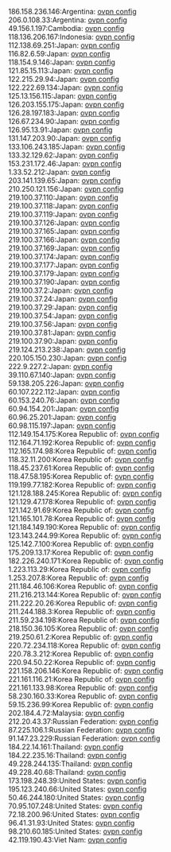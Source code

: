 186.158.236.146:Argentina: [ovpn config](vpn/186_158_236_146.ovpn)  
206.0.108.33:Argentina: [ovpn config](vpn/206_0_108_33.ovpn)  
49.156.1.197:Cambodia: [ovpn config](vpn/49_156_1_197.ovpn)  
118.136.206.167:Indonesia: [ovpn config](vpn/118_136_206_167.ovpn)  
112.138.69.251:Japan: [ovpn config](vpn/112_138_69_251.ovpn)  
116.82.6.59:Japan: [ovpn config](vpn/116_82_6_59.ovpn)  
118.154.9.146:Japan: [ovpn config](vpn/118_154_9_146.ovpn)  
121.85.15.113:Japan: [ovpn config](vpn/121_85_15_113.ovpn)  
122.215.29.94:Japan: [ovpn config](vpn/122_215_29_94.ovpn)  
122.222.69.134:Japan: [ovpn config](vpn/122_222_69_134.ovpn)  
125.13.156.115:Japan: [ovpn config](vpn/125_13_156_115.ovpn)  
126.203.155.175:Japan: [ovpn config](vpn/126_203_155_175.ovpn)  
126.28.197.183:Japan: [ovpn config](vpn/126_28_197_183.ovpn)  
126.67.234.90:Japan: [ovpn config](vpn/126_67_234_90.ovpn)  
126.95.13.91:Japan: [ovpn config](vpn/126_95_13_91.ovpn)  
131.147.203.90:Japan: [ovpn config](vpn/131_147_203_90.ovpn)  
133.106.243.185:Japan: [ovpn config](vpn/133_106_243_185.ovpn)  
133.32.129.62:Japan: [ovpn config](vpn/133_32_129_62.ovpn)  
153.231.172.46:Japan: [ovpn config](vpn/153_231_172_46.ovpn)  
1.33.52.212:Japan: [ovpn config](vpn/1_33_52_212.ovpn)  
203.141.139.65:Japan: [ovpn config](vpn/203_141_139_65.ovpn)  
210.250.121.156:Japan: [ovpn config](vpn/210_250_121_156.ovpn)  
219.100.37.110:Japan: [ovpn config](vpn/219_100_37_110.ovpn)  
219.100.37.118:Japan: [ovpn config](vpn/219_100_37_118.ovpn)  
219.100.37.119:Japan: [ovpn config](vpn/219_100_37_119.ovpn)  
219.100.37.126:Japan: [ovpn config](vpn/219_100_37_126.ovpn)  
219.100.37.165:Japan: [ovpn config](vpn/219_100_37_165.ovpn)  
219.100.37.166:Japan: [ovpn config](vpn/219_100_37_166.ovpn)  
219.100.37.169:Japan: [ovpn config](vpn/219_100_37_169.ovpn)  
219.100.37.174:Japan: [ovpn config](vpn/219_100_37_174.ovpn)  
219.100.37.177:Japan: [ovpn config](vpn/219_100_37_177.ovpn)  
219.100.37.179:Japan: [ovpn config](vpn/219_100_37_179.ovpn)  
219.100.37.190:Japan: [ovpn config](vpn/219_100_37_190.ovpn)  
219.100.37.2:Japan: [ovpn config](vpn/219_100_37_2.ovpn)  
219.100.37.24:Japan: [ovpn config](vpn/219_100_37_24.ovpn)  
219.100.37.29:Japan: [ovpn config](vpn/219_100_37_29.ovpn)  
219.100.37.54:Japan: [ovpn config](vpn/219_100_37_54.ovpn)  
219.100.37.56:Japan: [ovpn config](vpn/219_100_37_56.ovpn)  
219.100.37.81:Japan: [ovpn config](vpn/219_100_37_81.ovpn)  
219.100.37.90:Japan: [ovpn config](vpn/219_100_37_90.ovpn)  
219.124.213.238:Japan: [ovpn config](vpn/219_124_213_238.ovpn)  
220.105.150.230:Japan: [ovpn config](vpn/220_105_150_230.ovpn)  
222.9.227.2:Japan: [ovpn config](vpn/222_9_227_2.ovpn)  
39.110.67.140:Japan: [ovpn config](vpn/39_110_67_140.ovpn)  
59.138.205.226:Japan: [ovpn config](vpn/59_138_205_226.ovpn)  
60.107.222.112:Japan: [ovpn config](vpn/60_107_222_112.ovpn)  
60.153.240.76:Japan: [ovpn config](vpn/60_153_240_76.ovpn)  
60.94.154.201:Japan: [ovpn config](vpn/60_94_154_201.ovpn)  
60.96.25.201:Japan: [ovpn config](vpn/60_96_25_201.ovpn)  
60.98.115.197:Japan: [ovpn config](vpn/60_98_115_197.ovpn)  
112.149.154.175:Korea Republic of: [ovpn config](vpn/112_149_154_175.ovpn)  
112.164.71.192:Korea Republic of: [ovpn config](vpn/112_164_71_192.ovpn)  
112.165.174.98:Korea Republic of: [ovpn config](vpn/112_165_174_98.ovpn)  
118.32.11.200:Korea Republic of: [ovpn config](vpn/118_32_11_200.ovpn)  
118.45.237.61:Korea Republic of: [ovpn config](vpn/118_45_237_61.ovpn)  
118.47.58.195:Korea Republic of: [ovpn config](vpn/118_47_58_195.ovpn)  
119.199.77.182:Korea Republic of: [ovpn config](vpn/119_199_77_182.ovpn)  
121.128.188.245:Korea Republic of: [ovpn config](vpn/121_128_188_245.ovpn)  
121.129.47.178:Korea Republic of: [ovpn config](vpn/121_129_47_178.ovpn)  
121.142.91.69:Korea Republic of: [ovpn config](vpn/121_142_91_69.ovpn)  
121.165.101.78:Korea Republic of: [ovpn config](vpn/121_165_101_78.ovpn)  
121.184.149.190:Korea Republic of: [ovpn config](vpn/121_184_149_190.ovpn)  
123.143.244.99:Korea Republic of: [ovpn config](vpn/123_143_244_99.ovpn)  
125.142.7.100:Korea Republic of: [ovpn config](vpn/125_142_7_100.ovpn)  
175.209.13.17:Korea Republic of: [ovpn config](vpn/175_209_13_17.ovpn)  
182.226.240.171:Korea Republic of: [ovpn config](vpn/182_226_240_171.ovpn)  
1.223.113.29:Korea Republic of: [ovpn config](vpn/1_223_113_29.ovpn)  
1.253.207.8:Korea Republic of: [ovpn config](vpn/1_253_207_8.ovpn)  
211.184.46.106:Korea Republic of: [ovpn config](vpn/211_184_46_106.ovpn)  
211.216.213.144:Korea Republic of: [ovpn config](vpn/211_216_213_144.ovpn)  
211.222.20.26:Korea Republic of: [ovpn config](vpn/211_222_20_26.ovpn)  
211.244.188.3:Korea Republic of: [ovpn config](vpn/211_244_188_3.ovpn)  
211.59.234.198:Korea Republic of: [ovpn config](vpn/211_59_234_198.ovpn)  
218.150.36.105:Korea Republic of: [ovpn config](vpn/218_150_36_105.ovpn)  
219.250.61.2:Korea Republic of: [ovpn config](vpn/219_250_61_2.ovpn)  
220.72.234.118:Korea Republic of: [ovpn config](vpn/220_72_234_118.ovpn)  
220.78.3.212:Korea Republic of: [ovpn config](vpn/220_78_3_212.ovpn)  
220.94.50.22:Korea Republic of: [ovpn config](vpn/220_94_50_22.ovpn)  
221.158.206.146:Korea Republic of: [ovpn config](vpn/221_158_206_146.ovpn)  
221.161.116.21:Korea Republic of: [ovpn config](vpn/221_161_116_21.ovpn)  
221.161.133.98:Korea Republic of: [ovpn config](vpn/221_161_133_98.ovpn)  
58.230.160.33:Korea Republic of: [ovpn config](vpn/58_230_160_33.ovpn)  
59.15.236.99:Korea Republic of: [ovpn config](vpn/59_15_236_99.ovpn)  
202.184.4.72:Malaysia: [ovpn config](vpn/202_184_4_72.ovpn)  
212.20.43.37:Russian Federation: [ovpn config](vpn/212_20_43_37.ovpn)  
87.225.106.1:Russian Federation: [ovpn config](vpn/87_225_106_1.ovpn)  
91.147.23.229:Russian Federation: [ovpn config](vpn/91_147_23_229.ovpn)  
184.22.14.161:Thailand: [ovpn config](vpn/184_22_14_161.ovpn)  
184.22.235.16:Thailand: [ovpn config](vpn/184_22_235_16.ovpn)  
49.228.244.135:Thailand: [ovpn config](vpn/49_228_244_135.ovpn)  
49.228.40.68:Thailand: [ovpn config](vpn/49_228_40_68.ovpn)  
173.198.248.39:United States: [ovpn config](vpn/173_198_248_39.ovpn)  
195.123.240.66:United States: [ovpn config](vpn/195_123_240_66.ovpn)  
50.46.244.180:United States: [ovpn config](vpn/50_46_244_180.ovpn)  
70.95.107.248:United States: [ovpn config](vpn/70_95_107_248.ovpn)  
72.18.200.96:United States: [ovpn config](vpn/72_18_200_96.ovpn)  
96.41.31.93:United States: [ovpn config](vpn/96_41_31_93.ovpn)  
98.210.60.185:United States: [ovpn config](vpn/98_210_60_185.ovpn)  
42.119.190.43:Viet Nam: [ovpn config](vpn/42_119_190_43.ovpn)  
